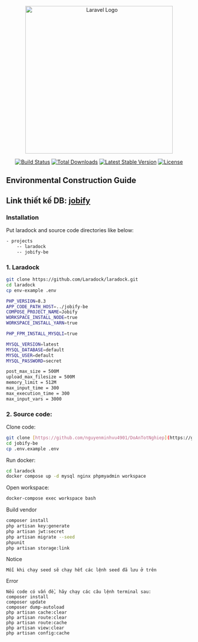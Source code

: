 <p align="center"><a href="https://laravel.com" target="_blank"><img src="https://raw.githubusercontent.com/laravel/art/master/logo-lockup/5%20SVG/2%20CMYK/1%20Full%20Color/laravel-logolockup-cmyk-red.svg" width="400" alt="Laravel Logo"></a></p>

<p align="center">
<a href="https://github.com/laravel/framework/actions"><img src="https://github.com/laravel/framework/workflows/tests/badge.svg" alt="Build Status"></a>
<a href="https://packagist.org/packages/laravel/framework"><img src="https://img.shields.io/packagist/dt/laravel/framework" alt="Total Downloads"></a>
<a href="https://packagist.org/packages/laravel/framework"><img src="https://img.shields.io/packagist/v/laravel/framework" alt="Latest Stable Version"></a>
<a href="https://packagist.org/packages/laravel/framework"><img src="https://img.shields.io/packagist/l/laravel/framework" alt="License"></a>
</p>

## Environmental Construction Guide

## Link thiết kế DB: [jobify](https://app.diagrams.net/#G1MHKHAJCcUZsuLNTaZRe6iku1Q8seKtCC#%7B%22pageId%22%3A%22R6fDEAyaQSlj4W-26p9j%22%7D)

### Installation
Put laradock and source code directories like below:
```sh
- projects
    -- laradock
    -- jobify-be
```
### 1. Laradock
```sh
git clone https://github.com/Laradock/laradock.git
cd laradock
cp env-example .env
```

```sh .env in laradock
PHP_VERSION=8.3
APP_CODE_PATH_HOST=../jobify-be
COMPOSE_PROJECT_NAME=Jobify
WORKSPACE_INSTALL_NODE=true
WORKSPACE_INSTALL_YARN=true

PHP_FPM_INSTALL_MYSQLI=true

MYSQL_VERSION=latest
MYSQL_DATABASE=default
MYSQL_USER=default
MYSQL_PASSWORD=secret
```

```sh .env in php8.3.ini in php-fpm
post_max_size = 500M
upload_max_filesize = 500M
memory_limit = 512M
max_input_time = 300
max_execution_time = 300
max_input_vars = 3000
```

### 2. Source code:
Clone code:
```sh
git clone [https://github.com/nguyenminhvu4901/DoAnTotNghiep](https://github.com/nguyenminhvu4901/jobify-be.git)
cd jobify-be
cp .env.example .env
```

Run docker:
```sh
cd laradock
docker compose up -d mysql nginx phpmyadmin workspace
```

Open workspace:
```sh
docker-compose exec workspace bash
```

Build vendor
```sh
composer install
php artisan key:generate
php artisan jwt:secret
php artisan migrate --seed
phpunit
php artisan storage:link
```
Notice
```
Mỗi khi chạy seed sẽ chạy hết các lệnh seed đã lưu ở trên
```
Error
```
Nếu code có vấn đề, hãy chạy các câu lệnh terminal sau:
composer install
composer update
composer dump-autoload
php artisan cache:clear
php artisan route:clear
php artisan route:cache
php artisan view:clear
php artisan config:cache
